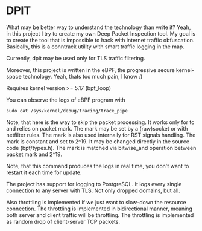 # DPIT

What may be better way to understand the technology than write it? Yeah, in this project I try to create my own Deep Packet Inspection tool. My goal is to create the tool that is impossible to hack with internet traffic obfuscation. Basically, this is a conntrack utility with smart traffic logging in the map. 

Currently, dpit may be used only for TLS traffic filtering.

Moreover, this project is written in the eBPF, the progressive secure kernel-space technology. Yeah, thats too much pain, I know :)

Requires kernel version >= 5.17 (bpf_loop)

You can observe the logs of eBPF program with

```
sudo cat /sys/kernel/debug/tracing/trace_pipe
```

Note, that here is the way to skip the packet processing. It works only for tc and relies on packet mark. The mark may be set by a (raw)socket or with netfilter rules. The mark is also used internally for RST signals handling. The mark is constant and set to 2^19. It may be changed directly in the source code (bpf/types.h). The mark is matched via bitwise_and operation between packet mark and 2^19.

Note, that this command produces the logs in real time, you don't want to restart it each time for update.

The project has support for logging to PostgreSQL. It logs every single connection to any server with TLS. Not only dropped domains, but all. 

Also throttling is implemented if we just want to slow-down the resource connection. The throttling is implemented in bidirectional manner, meaning both server and client traffic will be throttling. The throttling is implemented as random drop of client-server TCP packets.
